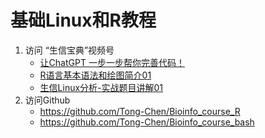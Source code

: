 # 基础Linux和R教程

1. 访问 “生信宝典”视频号 
   * [让ChatGPT 一步一步帮你完善代码！](https://weixin.qq.com/sph/A0kQt6)
   * [R语言基本语法和绘图简介01](https://weixin.qq.com/sph/AcyjxJ)
   * [生信Linux分析-实战题目讲解01](https://weixin.qq.com/sph/AxObfh)
2. 访问Github
   * https://github.com/Tong-Chen/Bioinfo_course_R
   * https://github.com/Tong-Chen/Bioinfo_course_bash
